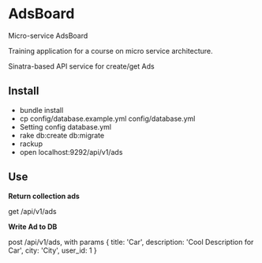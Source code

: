 # AdsBoard
Micro-service AdsBoard

Training application for a course on micro service architecture.

Sinatra-based API service for create/get Ads

## Install

* bundle install
* cp config/database.example.yml config/database.yml
* Setting config database.yml
* rake db:create db:migrate
* rackup
* open localhost:9292/api/v1/ads

## Use

**Return collection ads**

get /api/v1/ads

**Write Ad to DB** 

post /api/v1/ads, with params { title: 'Car', description: 'Cool Description for Car', city: 'City', user_id: 1 }


